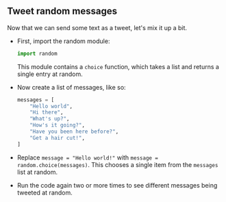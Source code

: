 ## Tweet random messages

Now that we can send some text as a tweet, let's mix it up a bit.

- First, import the random module:

    ```python
    import random
    ```

    This module contains a `choice` function, which takes a list and returns a single entry at random.

- Now create a list of messages, like so:

    ```python
    messages = [
        "Hello world",
        "Hi there",
        "What's up?",
        "How's it going?",
        "Have you been here before?",
        "Get a hair cut!",
    ]
    ```

- Replace `message = "Hello world!"` with `message = random.choice(messages)`. This chooses a single item from the `messages` list at random.

- Run the code again two or more times to see different messages being tweeted at random.

